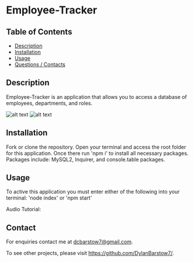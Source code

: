 # Employee-Tracker
## Table of Contents
- [Description](#Description)
- [Installation](#Installation)
- [Usage](#Usage)
- [Questions / Contacts](#Contacts)

## Description
Employee-Tracker is an application that allows you to access a database of employees, departments, and roles.

![alt text]()
![alt text]()
## Installation
Fork or clone the repository.  Open your terminal and access the root folder for this application.  Once there run 'npm i' to install all necessary packages.
Packages include: MySQL2, Inquirer, and console.table packages.

## Usage
To active this application you must enter either of the following into your terminal:
'node index' or 'npm start'

Audio Tutorial:
## Contact
For enquiries contact me at dcbarstow7@gmail.com. 

To see other projects, please visit https://github.com/DylanBarstow7/.